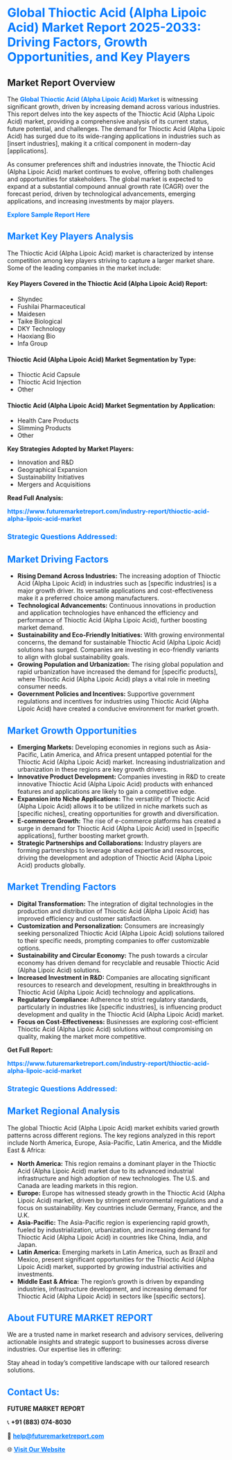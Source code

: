 <h1 style="color: #007BFF;">Global Thioctic Acid (Alpha Lipoic Acid) Market Report 2025-2033: Driving Factors, Growth Opportunities, and Key Players</h1>

<section id="overview">
<h2>Market Report Overview</h2>
<p>The <a href="https://www.futuremarketreport.com/industry-report/thioctic-acid-alpha-lipoic-acid-market" style="color: #007BFF; text-decoration: none;"><strong>Global Thioctic Acid (Alpha Lipoic Acid) Market</strong></a> is witnessing significant growth, driven by increasing demand across various industries. This report delves into the key aspects of the Thioctic Acid (Alpha Lipoic Acid) market, providing a comprehensive analysis of its current status, future potential, and challenges. The demand for Thioctic Acid (Alpha Lipoic Acid) has surged due to its wide-ranging applications in industries such as [insert industries], making it a critical component in modern-day [applications].</p>
<p>As consumer preferences shift and industries innovate, the Thioctic Acid (Alpha Lipoic Acid) market continues to evolve, offering both challenges and opportunities for stakeholders. The global market is expected to expand at a substantial compound annual growth rate (CAGR) over the forecast period, driven by technological advancements, emerging applications, and increasing investments by major players.</p>
</section>

<section id="overview">
<p><a href="https://www.futuremarketreport.com/request-sample/reportId=89495" style="color: #007BFF; text-decoration: none;"><strong>Explore Sample Report Here</strong></a></p>
</section>

<section id="key-players">
<h2 style="color: #007BFF;">Market Key Players Analysis</h2>
<p>The Thioctic Acid (Alpha Lipoic Acid) market is characterized by intense competition among key players striving to capture a larger market share. Some of the leading companies in the market include:</p>
<h4>Key Players Covered in the Thioctic Acid (Alpha Lipoic Acid) Report:</h4>
<ul><li>Shyndec</li><li>Fushilai Pharmaceutical</li><li>Maidesen</li><li>Taike Biological</li><li>DKY Technology</li><li>Haoxiang Bio</li><li>Infa Group</li></ul>
<h4>Thioctic Acid (Alpha Lipoic Acid) Market Segmentation by Type:</h4>
<ul><li>Thioctic Acid Capsule</li><li>Thioctic Acid Injection</li><li>Other</li></ul>

<h4>Thioctic Acid (Alpha Lipoic Acid) Market Segmentation by Application:</h4>
<ul><li>Health Care Products</li><li>Slimming Products</li><li>Other</li></ul>
<p><strong>Key Strategies Adopted by Market Players:</strong></p>
<ul>
<li>Innovation and R&D</li>
<li>Geographical Expansion</li>
<li>Sustainability Initiatives</li>
<li>Mergers and Acquisitions</li>
</ul>
</section>

<section>
<p><strong>Read Full Analysis: </strong></p><a href="https://www.futuremarketreport.com/industry-report/thioctic-acid-alpha-lipoic-acid-market" style="color: #007BFF; text-decoration: none;"><strong>https://www.futuremarketreport.com/industry-report/thioctic-acid-alpha-lipoic-acid-market</strong></a>
<h3 style="color: #007BFF;">Strategic Questions Addressed:</h3>
</section>

<section id="driving-factors">
<h2 style="color: #007BFF;">Market Driving Factors</h2>
<ul>
<li><strong>Rising Demand Across Industries:</strong> The increasing adoption of Thioctic Acid (Alpha Lipoic Acid) in industries such as [specific industries] is a major growth driver. Its versatile applications and cost-effectiveness make it a preferred choice among manufacturers.</li>
<li><strong>Technological Advancements:</strong> Continuous innovations in production and application technologies have enhanced the efficiency and performance of Thioctic Acid (Alpha Lipoic Acid), further boosting market demand.</li>
<li><strong>Sustainability and Eco-Friendly Initiatives:</strong> With growing environmental concerns, the demand for sustainable Thioctic Acid (Alpha Lipoic Acid) solutions has surged. Companies are investing in eco-friendly variants to align with global sustainability goals.</li>
<li><strong>Growing Population and Urbanization:</strong> The rising global population and rapid urbanization have increased the demand for [specific products], where Thioctic Acid (Alpha Lipoic Acid) plays a vital role in meeting consumer needs.</li>
<li><strong>Government Policies and Incentives:</strong> Supportive government regulations and incentives for industries using Thioctic Acid (Alpha Lipoic Acid) have created a conducive environment for market growth.</li>
</ul>
</section>

<section id="growth-opportunities">
<h2 style="color: #007BFF;">Market Growth Opportunities</h2>
<ul>
<li><strong>Emerging Markets:</strong> Developing economies in regions such as Asia-Pacific, Latin America, and Africa present untapped potential for the Thioctic Acid (Alpha Lipoic Acid) market. Increasing industrialization and urbanization in these regions are key growth drivers.</li>
<li><strong>Innovative Product Development:</strong> Companies investing in R&D to create innovative Thioctic Acid (Alpha Lipoic Acid) products with enhanced features and applications are likely to gain a competitive edge.</li>
<li><strong>Expansion into Niche Applications:</strong> The versatility of Thioctic Acid (Alpha Lipoic Acid) allows it to be utilized in niche markets such as [specific niches], creating opportunities for growth and diversification.</li>
<li><strong>E-commerce Growth:</strong> The rise of e-commerce platforms has created a surge in demand for Thioctic Acid (Alpha Lipoic Acid) used in [specific applications], further boosting market growth.</li>
<li><strong>Strategic Partnerships and Collaborations:</strong> Industry players are forming partnerships to leverage shared expertise and resources, driving the development and adoption of Thioctic Acid (Alpha Lipoic Acid) products globally.</li>
</ul>
</section>

<section id="trending-factors">
<h2 style="color: #007BFF;">Market Trending Factors</h2>
<ul>
<li><strong>Digital Transformation:</strong> The integration of digital technologies in the production and distribution of Thioctic Acid (Alpha Lipoic Acid) has improved efficiency and customer satisfaction.</li>
<li><strong>Customization and Personalization:</strong> Consumers are increasingly seeking personalized Thioctic Acid (Alpha Lipoic Acid) solutions tailored to their specific needs, prompting companies to offer customizable options.</li>
<li><strong>Sustainability and Circular Economy:</strong> The push towards a circular economy has driven demand for recyclable and reusable Thioctic Acid (Alpha Lipoic Acid) solutions.</li>
<li><strong>Increased Investment in R&D:</strong> Companies are allocating significant resources to research and development, resulting in breakthroughs in Thioctic Acid (Alpha Lipoic Acid) technology and applications.</li>
<li><strong>Regulatory Compliance:</strong> Adherence to strict regulatory standards, particularly in industries like [specific industries], is influencing product development and quality in the Thioctic Acid (Alpha Lipoic Acid) market.</li>
<li><strong>Focus on Cost-Effectiveness:</strong> Businesses are exploring cost-efficient Thioctic Acid (Alpha Lipoic Acid) solutions without compromising on quality, making the market more competitive.</li>
</ul>
</section>

<section>
<p><strong>Get Full Report: </strong></p><a href="https://www.futuremarketreport.com/industry-report/thioctic-acid-alpha-lipoic-acid-market" style="color: #007BFF; text-decoration: none;"><strong>https://www.futuremarketreport.com/industry-report/thioctic-acid-alpha-lipoic-acid-market</strong></a>
<h3 style="color: #007BFF;">Strategic Questions Addressed:</h3>
</section>


<section id="regional-analysis">
<h2 style="color: #007BFF;">Market Regional Analysis</h2>
<p>The global Thioctic Acid (Alpha Lipoic Acid) market exhibits varied growth patterns across different regions. The key regions analyzed in this report include North America, Europe, Asia-Pacific, Latin America, and the Middle East & Africa:</p>
<ul>
<li><strong>North America:</strong> This region remains a dominant player in the Thioctic Acid (Alpha Lipoic Acid) market due to its advanced industrial infrastructure and high adoption of new technologies. The U.S. and Canada are leading markets in this region.</li>
<li><strong>Europe:</strong> Europe has witnessed steady growth in the Thioctic Acid (Alpha Lipoic Acid) market, driven by stringent environmental regulations and a focus on sustainability. Key countries include Germany, France, and the U.K.</li>
<li><strong>Asia-Pacific:</strong> The Asia-Pacific region is experiencing rapid growth, fueled by industrialization, urbanization, and increasing demand for Thioctic Acid (Alpha Lipoic Acid) in countries like China, India, and Japan.</li>
<li><strong>Latin America:</strong> Emerging markets in Latin America, such as Brazil and Mexico, present significant opportunities for the Thioctic Acid (Alpha Lipoic Acid) market, supported by growing industrial activities and investments.</li>
<li><strong>Middle East & Africa:</strong> The region’s growth is driven by expanding industries, infrastructure development, and increasing demand for Thioctic Acid (Alpha Lipoic Acid) in sectors like [specific sectors].</li>
</ul>
</section>

<footer>
<h2 style="color: #007BFF;">About FUTURE MARKET REPORT</h2>
<p>We are a trusted name in market research and advisory services, delivering actionable insights and strategic support to businesses across diverse industries. Our expertise lies in offering:</p>

<p>Stay ahead in today’s competitive landscape with our tailored research solutions.</p>

<h2 style="color: #007BFF;">Contact Us:</h2>
<p><strong>FUTURE MARKET REPORT</strong></p>
<p>📞 <strong>+91 (883) 074-8030</strong></p>
<p>📧 <strong><a href="mailto:help@futuremarketreport.com" style="color: #007BFF;">help@futuremarketreport.com</a></strong></p>
<p>🌐 <strong><a href="https://www.futuremarketreport.com/" style="color: #007BFF;">Visit Our Website</a></strong></p>
</footer>